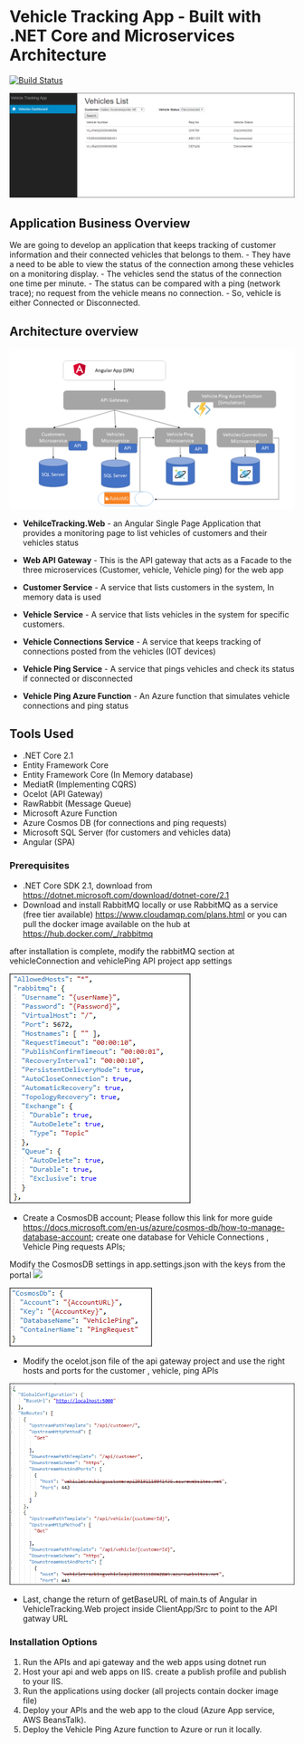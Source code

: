 # Vehicle Tracking App - Built with .NET Core and Microservices Architecture

[![Build Status](https://api.travis-ci.com/MahmoudShaaban16/VehicleTracking-Microservices.svg?branch=master)](https://api.travis-ci.com/MahmoudShaaban16/VehicleTracking-Microservices)

<p align="center">
    <img alt="Vehicle Tracking" src="https://github.com/MahmoudShaaban16/VehicleTracking-Microservices/blob/master/Screenshots/VehicleTracking-Web.png" />
</p>

## Application Business Overview

We are going to develop an application that keeps tracking of customer information and their connected vehicles that belongs to them.
	- They have a need to be able to view the status of the connection among these vehicles on a monitoring display.
	- The vehicles send the status of the connection one time per minute.
	- The status can be compared with a ping (network trace); no request from the vehicle means no connection. 
	- So, vehicle is either Connected or Disconnected.

## Architecture overview

<p align="center">
    <img alt="Vehicle Tracking Architecture" src="https://github.com/MahmoudShaaban16/VehicleTracking-Microservices/blob/master/Screenshots/Application%20Architecture.png" />
</p>

* **VehilceTracking.Web** - an Angular Single Page Application that provides a monitoring page to list vehicles of customers and their vehicles status

* **Web API Gateway** - This is the API gateway that acts as a Facade to the three microservices (Customer, vehicle, Vehicle ping) for the web app

* **Customer Service** - A service that lists customers in the system, In memory data is used 

* **Vehicle Service** - A service that lists vehicles in the system for specific customers.

* **Vehicle Connections Service** - A service that keeps tracking of connections posted from the vehicles (IOT devices)

* **Vehicle Ping Service** -  A service that pings vehicles and check its status if connected or disconnected

* **Vehicle Ping Azure Function** - An Azure function that simulates vehicle connections and ping status

## Tools Used
* .NET Core 2.1
* Entity Framework Core
* Entity Framework Core (In Memory database)
* MediatR (Implementing CQRS)
* Ocelot  (API Gateway)
* RawRabbit  (Message Queue)
* Microsoft Azure Function
* Azure Cosmos DB (for connections and ping requests)
* Microsoft SQL Server (for customers and vehicles data)
* Angular (SPA)

### Prerequisites
* .NET Core SDK 2.1, download from https://dotnet.microsoft.com/download/dotnet-core/2.1
* Download and install RabbitMQ locally or use RabbitMQ as a service (free tier available) https://www.cloudamqp.com/plans.html or you can pull the docker image available on the hub at https://hub.docker.com/_/rabbitmq

after installation is complete, modify the rabbitMQ section at vehicleConnection and vehiclePing API project app settings

<img src="https://github.com/MahmoudShaaban16/VehicleTracking-Microservices/blob/master/Screenshots/rabbitMQ_settings.png"/>

* Create a CosmosDB account; Please follow this link for more guide https://docs.microsoft.com/en-us/azure/cosmos-db/how-to-manage-database-account; create one database for Vehicle Connections , Vehicle Ping requests APIs; 

Modify the CosmosDB settings in app.settings.json with the keys from the portal
<img src="https://msdnshared.blob.core.windows.net/media/2017/09/20170912-CosmosDB-Keys.png"/>

<img src="https://github.com/MahmoudShaaban16/VehicleTracking-Microservices/blob/master/Screenshots/cosmosDb_settings.png"/>

* Modify the ocelot.json file of the api gateway project and use the right hosts and ports for the customer , vehicle, ping APIs

<img src="https://github.com/MahmoudShaaban16/VehicleTracking-Microservices/blob/master/Screenshots/ocelot-json.png"/>

* Last, change the return of getBaseURL of main.ts of Angular in VehicleTracking.Web project inside ClientApp/Src to point to the API gatway URL

### Installation Options
1. Run the APIs and api gateway and the web apps using dotnet run
2. Host your api and web apps on IIS. create a publish profile and publish to your IIS.
3. Run the applications using docker (all projects contain docker image file)
4. Deploy your APIs and the web app to the cloud (Azure App service, AWS BeansTalk).
5. Deploy the Vehicle Ping Azure function to Azure or run it locally.

